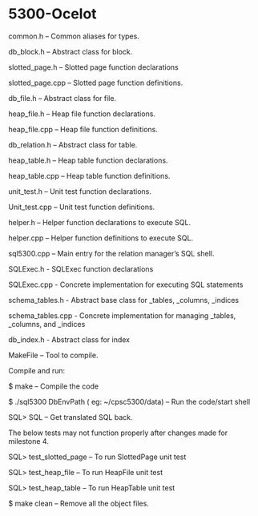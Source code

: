# 5300-Ocelot

  common.h – Common aliases for types.
  
  db_block.h – Abstract class for block.
  
  slotted_page.h – Slotted page function declarations 
  
  slotted_page.cpp – Slotted page function definitions.
  
  db_file.h – Abstract class for file.
  
  heap_file.h – Heap file function declarations.
  
  heap_file.cpp – Heap file function definitions.
  
  db_relation.h – Abstract class for table.
  
  heap_table.h – Heap table function declarations.
  
  heap_table.cpp – Heap table function definitions.
  
  unit_test.h – Unit test function declarations.
  
  Unit_test.cpp – Unit test function definitions.
  
  helper.h – Helper function declarations to execute SQL.
  
  helper.cpp – Helper function definitions to execute SQL.
  
  sql5300.cpp – Main entry for the relation manager’s SQL shell.
  
  SQLExec.h - SQLExec function declarations

  SQLExec.cpp - Concrete implementation for executing SQL statements

  schema_tables.h - Abstract base class for _tables, _columns, _indices

  schema_tables.cpp - Concrete implementation for managing _tables, _columns, and _indices

  db_index.h - Abstract class for index
  
  MakeFile – Tool to compile.


Compile and run:

  $ make – Compile the code
  
  $ ./sql5300  DbEnvPath ( eg: ~/cpsc5300/data) – Run the code/start shell  
  
  SQL> SQL – Get translated SQL back.
  
  The below tests may not function properly after changes made for 
  milestone 4.
  
  SQL>  test_slotted_page – To run SlottedPage unit test 
  
  SQL>  test_heap_file – To run HeapFile unit test
  
  SQL>  test_heap_table – To run HeapTable unit test
  
  $ make clean – Remove all the object files. 
  
